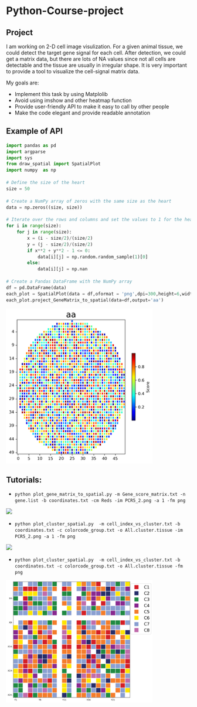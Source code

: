 # Python-Course-project

## Project

I am working on 2-D cell image visulization. For a given animal tissue, we could detect the target gene signal for each cell. After detection, we could get a matrix data, but there are lots of NA values since not all cells are detectable and the tissue are usually in irregular shape. It is very important to provide a tool to visualize the cell-signal matrix data.  

My goals are:

- Implement this task by using Matplolib
- Avoid using imshow and other heatmap function
- Provide user-friendly API to make it easy to call by other people
- Make the code elegant and provide readable annotation


##  Example of API
```python
import pandas as pd
import argparse
import sys
from draw_spatial import SpatialPlot
import numpy  as np

# Define the size of the heart
size = 50

# Create a NumPy array of zeros with the same size as the heart
data = np.zeros((size, size))

# Iterate over the rows and columns and set the values to 1 for the heart shape
for i in range(size):
    for j in range(size):
        x = (i - size/2)/(size/2)
        y = (j - size/2)/(size/2)
        if x**2 + y**2 - 1 <= 0:
            data[i][j] = np.random.random_sample(1)[0]
        else:
            data[i][j] = np.nan

# Create a Pandas DataFrame with the NumPy array
df = pd.DataFrame(data)
each_plot = SpatialPlot(data = df,oformat = 'png',dpi=300,height=6,width=6,)
each_plot.project_GeneMatrix_to_spatial(data=df,output='aa')
```
<img src="./aa.spatial.png" width="400">


## Tutorials:

- ```python plot_gene_matrix_to_spatial.py -m Gene_score_matrix.txt -n gene.list -b coordinates.txt -cm Reds -im PCR5_2.png -a 1 -fm png```
<img src="./Xkr4.tissue.png" width="400">

- ```python plot_cluster_spatial.py  -m cell_index_vs_cluster.txt -b coordinates.txt -c colorcode_group.txt -o All.cluster.tissue -im PCR5_2.png -a 1 -fm png```
<img src="./All.cluster.tissue.tissue.png" width="400">

- ```python plot_cluster_spatial.py  -m cell_index_vs_cluster.txt -b coordinates.txt -c colorcode_group.txt -o All.cluster.tissue -fm png```
<img src="./All.cluster.spatial.png" width="400">
